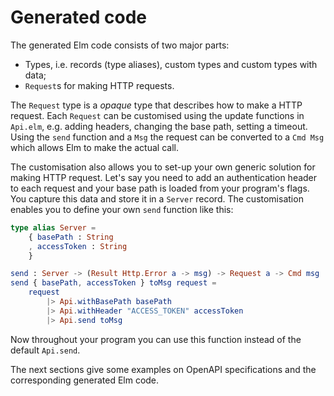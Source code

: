 
# Generated code

The generated Elm code consists of two major parts:
* Types, i.e. records (type aliases), custom types and custom types with data;
* `Request`s for making HTTP requests.

The `Request` type is a _opaque_ type that describes how to make a HTTP request.
Each `Request` can be customised using the update functions in `Api.elm`, e.g. adding headers, changing the base path, setting a timeout. Using the `send` function and a `Msg` the request can be converted to a `Cmd Msg` which allows Elm to make the actual call.

The customisation also allows you to set-up your own generic solution for making HTTP request.
Let's say you need to add an authentication header to each request and your base path is loaded from your program's flags.
You capture this data and store it in a `Server` record.
The customisation enables you to define your own `send` function like this:

```elm
type alias Server =
    { basePath : String
    , accessToken : String
    }

send : Server -> (Result Http.Error a -> msg) -> Request a -> Cmd msg
send { basePath, accessToken } toMsg request =
    request
        |> Api.withBasePath basePath
        |> Api.withHeader "ACCESS_TOKEN" accessToken
        |> Api.send toMsg
```

Now throughout your program you can use this function instead of the default `Api.send`.

The next sections give some examples on OpenAPI specifications and the corresponding generated Elm code.
